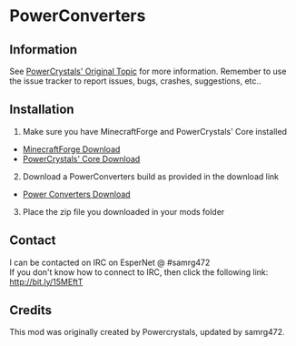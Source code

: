 PowerConverters
===================

Information
--
See [PowerCrystals' Original Topic](http://www.minecraftforum.net/topic/1629898) for more information. Remember to use the issue tracker to report issues, bugs, crashes, suggestions, etc..

Installation
--
1. Make sure you have MinecraftForge and PowerCrystals' Core installed
  * [MinecraftForge Download](http://files.minecraftforge.net/ "Download MinecraftForge")
  * [PowerCrystals' Core Download](http://bit.ly/15MF99D "Download PowerCrystals' Core")
2. Download a PowerConverters build as provided in the download link
  * [Power Converters Download](http://bit.ly/16sRGNc "Download Power Converters")
3. Place the zip file you downloaded in your mods folder

Contact
--
I can be contacted on IRC on EsperNet @ #samrg472
<br />If you don't know how to connect to IRC, then click the following link: http://bit.ly/15MEftT

Credits
--

This mod was originally created by Powercrystals, updated by samrg472.
